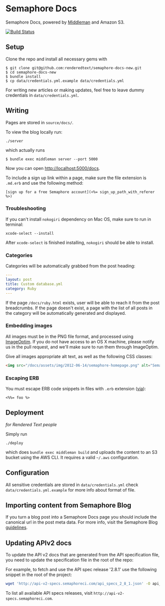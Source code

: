 # Semaphore Docs

Semaphore Docs, powered by [Middleman](http://middlemanapp.com) and Amazon S3.

[![Build Status](https://semaphoreci.com/api/v1/renderedtext/semaphore-docs-new/branches/master/badge.svg)](https://semaphoreci.com/renderedtext/semaphore-docs-new)


## Setup

Clone the repo and install all necessary gems with

```
$ git clone git@github.com:renderedtext/semaphore-docs-new.git
$ cd semaphore-docs-new
$ bundle install
$ cp data/credentials.yml.example data/credentials.yml
```

For writing new articles or making updates, feel free to leave dummy credentials
in `data/credentials.yml`.

## Writing

Pages are stored in `source/docs/`.

To view the blog locally run:

```
./server
```

which actually runs

```
$ bundle exec middleman server --port 5000
```

Now you can open [http://localhost:5000/docs](http://localhost:5000/docs).

To include a sign up link within a page, make sure the file extension is
`.md.erb` and use the following method:

```
[sign up for a free Semaphore account](<%= sign_up_path_with_referer %>)
```

### Troubleshooting

If you can't install `nokogiri` dependency on Mac OS, make sure to run in
terminal:

```
xcode-select --install
```

After `xcode-select` is finished installing, `nokogiri` should be able to
install.

### Categories

Categories will be automatically grabbed from the post heading:

```yml
---
layout: post
title: Custom database.yml
category: Ruby
---
```

If the page `/docs/ruby.html` exists, user will be able to reach it from the post
breadcrumbs. If the page doesn't exist, a page with the list of all posts in the
category will be automatically generated and displayed.

### Embedding images

All images must be in the PNG file format, and processed using
[ImageOptim](https://imageoptim.com/). If you do not have access to an OS X
machine, please notify us in the pull request, and we'll make sure to run them
through ImageOptim.

Give all images appropriate alt text, as well as the following CSS classes:

```html
<img src="/docs/assets/img/2012-06-14/semaphore-homepage.png" alt="Semaphore Homepage" class="img-responsive img-bordered">
```

### Escaping ERB

You must escape ERB code snippets in files with `.erb` extension
([via](https://github.com/middleman/middleman-syntax/issues/29)):

```
<%%= foo %>
```

## Deployment

_for Rendered Text people_

Simply run

```
./deploy
```

which does `bundle exec middleman build` and uploads the content to an S3
bucket using the AWS CLI. It requires a valid `~/.aws` configuration.

## Configuration

All sensitive credentials are stored in `data/credentials.yml` check
`data/credentials.yml.example` for more info about format of file.

## Importing content from Semaphore Blog

If you turn a blog post into a Semaphore Docs page you should include the
canonical url in the post meta data. For more info, visit the Semaphore Blog
[guidelines](https://github.com/renderedtext/semaphore-blog#moving-content-to-semaphore-docs).

## Updating APIv2 docs

To update the API v2 docs that are generated from the API specification file,
you need to update the specification file in the root of the repo:

For example, to fetch and use the API spec release '2.8.1' use the following
snippet in the root of the project:

``` bash
wget 'http://api-v2-specs.semaphoreci.com/api_specs_2_8_1.json' -O api_v2_specification.json
```

To list all available API specs releases, visit `http://api-v2-specs.semaphoreci.com`.
